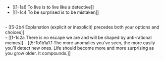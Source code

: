 - [[1-1a6 To live is to live like a detective]]
- [[1-1c4 To be surprised is to be mistaken]]
<br>
- [[5-2b4 Explanation (explicit or inexplicit) precedes both your options and choices]]
<br>
- [[1-1c2a There is no escape we are and will be shaped by anti-rational memes]]
- [[5-1b1b1a1.1 The more anomalies you’ve seen, the more easily you’ll detect new ones. Life should become more and more surprising as you grow older. It compounds.]]
